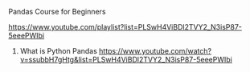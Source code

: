 Pandas Course for Beginners

https://www.youtube.com/playlist?list=PLSwH4ViBDl2TVY2_N3isP87-5eeePWIbi

1. What is Python Pandas 
https://www.youtube.com/watch?v=ssubbH7gHtg&list=PLSwH4ViBDl2TVY2_N3isP87-5eeePWIbi